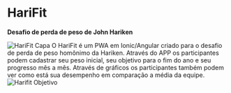 # HariFit
**Desafio de perda de peso de John Hariken**

![HariFit Capa](https://firebasestorage.googleapis.com/v0/b/harikenfit.appspot.com/o/harifit1.png?alt=media&token=97274b45-e2ae-4bab-9884-ad7aa8ad79ef)
O HariFit é um PWA em Ionic/Angular criado para o desafio de perda de peso homônimo da Hariken.
Através do APP os participantes podem cadastrar seu peso inicial, seu objetivo para o fim do ano e seu progresso mês a mês.
Através de gráficos os participantes também podem ver como está sua desempenho em comparação a média da equipe.
![Harifit Objetivo](https://firebasestorage.googleapis.com/v0/b/harikenfit.appspot.com/o/harifit2.png?alt=media&token=51823f7f-a2c5-405f-b89d-e2e8ea226fb3)

